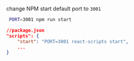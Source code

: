 
change NPM start default port to `3001`
```zsh
 PORT=3001 npm run start
```

```json
//package.json   
"scripts": {
    "start": "PORT=3001 react-scripts start",
    ...
}
```